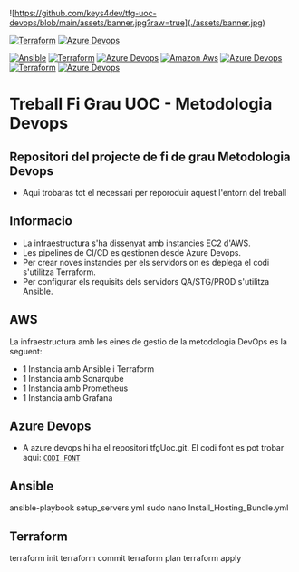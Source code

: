 ![https://github.com/keys4dev/tfg-uoc-devops/blob/main/assets/banner.jpg?raw=true](./assets/banner.jpg)

[![Terraform](https://badgen.net/badge/icon/terraform?icon=terraform&label)](https://www.terraform.io/) [![Azure Devops](https://badgen.net/badge/icon/azurepipelines?icon=azurepipelines&label)](https://dev.azure.com/)

[![Ansible](https://img.shields.io/badge/-Ansible-blue?style=flat-square&logo=ansible)](https://www.ansible.com/)
[![Terraform](https://img.shields.io/badge/-Terraform-blue?style=flat-square&logo=terraform)](https://www.terraform.io/) 
[![Azure Devops](https://img.shields.io/badge/-Azure%20Devops-blue?style=flat-square&logo=azuredevops)](https://dev.azure.com/)
[![Amazon Aws](https://img.shields.io/badge/-Amazon%20Aws-blue?style=flat-square&logo=amazonaws)](https://aws.amazon.com/) 
[![Azure Devops](https://badgen.net/badge/icon/azurepipelines?icon=azurepipelines&label)](https://dev.azure.com/)
[![Terraform](https://badgen.net/badge/icon/terraform?icon=terraform&label)](https://www.terraform.io/) 
[![Azure Devops](https://badgen.net/badge/icon/azurepipelines?icon=azurepipelines&label)](https://dev.azure.com/)



# Treball Fi Grau UOC - Metodologia Devops
## Repositori del projecte de fi de grau Metodologia Devops
 * Aqui trobaras tot el necessari per reporoduir aquest l'entorn del treball
 
## Informacio

* La infraestructura s'ha dissenyat amb instancies EC2 d'AWS.
* Les pipelines de CI/CD es gestionen desde Azure Devops.
* Per crear noves instancies per els servidors on es deplega el codi s'utilitza Terraform.
* Per configurar els requisits dels servidors QA/STG/PROD s'utilitza Ansible.

## AWS
 La infraestructura amb les eines de gestio de la metodologia DevOps es la seguent:
 * 1 Instancia amb Ansible i Terraform
 * 1 Instancia amb Sonarqube
 * 1 Instancia amb Prometheus
 * 1 Instancia amb Grafana

## Azure Devops

* A azure devops hi ha el repositori tfgUoc.git. El codi font es pot trobar aqui:  [`CODI FONT`](./codi-prova)

## Ansible

ansible-playbook setup_servers.yml
sudo nano Install_Hosting_Bundle.yml

## Terraform

terraform init
terraform commit
terraform plan
terraform apply

